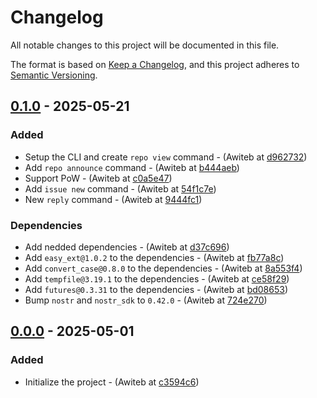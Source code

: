 # Changelog

All notable changes to this project will be documented in this file.

The format is based on [Keep a Changelog](https://keepachangelog.com/en/1.0.0/),
and this project adheres to [Semantic Versioning](https://semver.org/spec/v2.0.0.html).

## [0.1.0] - 2025-05-21

### Added

- Setup the CLI and create `repo view` command - (Awiteb at [d962732](https://git.4rs.nl/awiteb/n34.git/commit/?id=d962732e5251b3af81b6d12327e258b49e3e603e))
- Add `repo announce` command - (Awiteb at [b444aeb](https://git.4rs.nl/awiteb/n34.git/commit/?id=b444aeba0ac6d19cb32715fb70c7dc1da297f8e9))
- Support PoW - (Awiteb at [c0a5e47](https://git.4rs.nl/awiteb/n34.git/commit/?id=c0a5e4779385024c8b65ae7626081a54ccbcb5b7))
- Add `issue new` command - (Awiteb at [54f1c7e](https://git.4rs.nl/awiteb/n34.git/commit/?id=54f1c7e0e68670926a99993651db6f4e15087250))
- New `reply` command - (Awiteb at [9444fc1](https://git.4rs.nl/awiteb/n34.git/commit/?id=9444fc1a8c75dcfb9f74be5e7ea7df6759a5ce6c))

### Dependencies

- Add nedded dependencies - (Awiteb at [d37c696](https://git.4rs.nl/awiteb/n34.git/commit/?id=d37c6964f7111097550a04d25768085d4c6694d6))
- Add `easy_ext@1.0.2` to the dependencies - (Awiteb at [fb77a8c](https://git.4rs.nl/awiteb/n34.git/commit/?id=fb77a8ca141e885f351ef671680dbc3f54229303))
- Add `convert_case@0.8.0` to the dependencies - (Awiteb at [8a553f4](https://git.4rs.nl/awiteb/n34.git/commit/?id=8a553f4de85891c40965a9100f2853034919b6c8))
- Add `tempfile@3.19.1` to the dependencies - (Awiteb at [ce58f29](https://git.4rs.nl/awiteb/n34.git/commit/?id=ce58f2902246637c8ebd8b66d14cbdf958c09543))
- Add `futures@0.3.31` to the dependencies - (Awiteb at [bd08653](https://git.4rs.nl/awiteb/n34.git/commit/?id=bd086538fdeed1b39d3d8a355fc453722ab04bc2))
- Bump `nostr` and `nostr_sdk` to `0.42.0` - (Awiteb at [724e270](https://git.4rs.nl/awiteb/n34.git/commit/?id=724e2707c69fc8ac16f05331970919439619346e))

## [0.0.0] - 2025-05-01

### Added

- Initialize the project - (Awiteb at [c3594c6](https://git.4rs.nl/awiteb/n34.git/commit/?id=c3594c64671f622386a6dab12cb97b9f44c1611e))

[0.1.0]: https://git.4rs.nl/awiteb/n34.git/tag/?h=v0.1.0
[0.0.0]: https://git.4rs.nl/awiteb/n34.git/tag/?h=v0.0.0

<!-- generated by git-cliff -->
